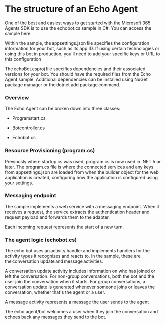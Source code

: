 # The structure of an Echo Agent 

One of the best and easiest ways to get started with the Microsoft 365 Agents SDK is to use the echobot.cs sample in C#. You can access the sample here. 

Within the sample, the appsettings.json file specifies the configuration information for your bot, such as its app ID. If using certain technologies or using this bot in production, you'll need to add your specific keys or URL to this configuration

The echoBot.csproj file specifies dependencies and their associated versions for your bot. You should have the required files from the Echo Agent sample. Additional dependencies can be installed using NuGet package manager or the dotnet add package command. 

### Overview 

The Echo Agent can be broken down into three classes:

- Programstart.cs

- Botcontroller.cs

- Echobot.cs

### Resource Provisioning (program.cs)

Previously where startup.cs was used, program.cs is now used in .NET 5 or later. The program.cs file is where the connected services and any keys from appsettings.json are loaded from when the builder object for the web application is created, configuring how the application is configured using your settings.  

### Messaging endpoint 

The sample implements a web service with a messaging endpoint. When it receives a request, the service extracts the authentication header and request payload and forwards them to the adapter. 

Each incoming request represents the start of a new turn. 

### The agent logic (echobot.cs)

The echo bot uses an activity handler and implements handlers for the activity types it recognizes and reacts to. In the sample, these are the conversation update and message activities. 

A conversation update activity includes information on who has joined or left the conversation. For non-group conversations, both the bot and the user join the conversation when it starts. For group conversations, a conversation update is generated whenever someone joins or leaves the conversation, whether that's the agent or a user. 

A message activity represents a message the user sends to the agent

The echo agent/bot welcomes a user when they join the conversation and echoes back any messages they send to the bot. 
